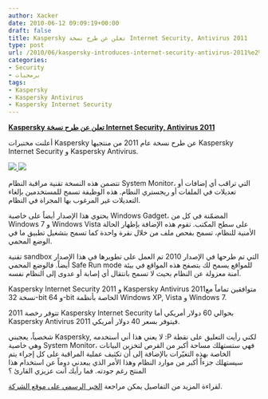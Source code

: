```yaml
---
author: Xacker
date: 2010-06-12 09:09:19+00:00
draft: false
title: Kaspersky تعلن عن طرح نسخة Internet Security, Antivirus 2011
type: post
url: /2010/06/kaspersky-introduces-internet-security-antivirus-2011%e2%80%8e/
categories:
- Security
- برمجيات
tags:
- Kaspersky
- Kaspersky Antivirus
- Kaspersky Internet Security
---
```


**[Kaspersky تعلن عن طرح نسخة Internet Security, Antivirus 2011](http://www.it-scoop.com/2010/06/Kaspersky-introduces-Internet-Security-Antivirus-2011‎)**




أعلنت مختبرات Kaspersky عن طرح نسخة عام 2011 من منتجيها Kaspersky Internet Security و Kaspersky Antivirus.




[![](http://www.kaspersky.com/images/boxes/kis2011_eng_big.jpg)
](http://www.it-scoop.com/2010/06/Kaspersky-introduces-Internet-Security-Antivirus-2011‎)[![](http://www.kaspersky.com/images/boxes/kav2011_eng_big.jpg)
](http://www.it-scoop.com/2010/06/Kaspersky-introduces-Internet-Security-Antivirus-2011‎)


تتضمن هذه النسخة تقنية مراقبة النظام System Monitor، التي تراقب أي إضافات أو تعديلات في الملفات أو ريجستري النظام. هذه الوظيفة تسمح للمستخدمين بإلغاء التعديلات غير المرغوب بها المجراة في النظام.

يحتوي هذا الإصدار أيضاً على خاصية Windows Gadget، المضمّنة في كل من Windows 7 و Windows Vista على سطح المكتب. تقوم هذه الإضافة بإظهار الحالة الأمنية للنظام، تسمح بفحص ملف من خلال نقرة واحدة كما تسمح بتشغيل تطبيق ما في الوضع المحمي.

تقنية sandbox التي تم طرحها في الإصدار 2010 تم العمل على تطويرها في هذا الإصدار أيضاً. فالوضع المحمي Safe Run mode للمواقع يسمح لك بتصفح هذه المواقع في بيئة آمنة معزولة عن النظام بحيث لا تسمح بانتقال أي إصابة أو عدوى إلى النظام نفسه.

Kaspersky Internet Security 2011 و Kaspersky Antivirus 2011متوافقين تماماً مع نسخة 32-bit و 64-bit الخاصة بأنظمة Windows XP, Vista و Windows 7.

تتوفر رخصة 2011 Kaspersky Internet Security بحوالي 60 دولار أمريكي أما Kaspersky Antivirus 2011 فيتوفر بسعر 40 دولار أمريكي.

شخصياً، يعجبني Kaspersky, لا يعني هذا أني أستخدمه :P لكني رأيت التعليق على نقطة وهي خاصية System Monitor، فهي ستستهلك مساحة أكبر من القرص لتخزين البيانات  الخاصة بهذه التغيّرات بالإضافة إلى أن تكثيف عملية المراقبة على كل إجراء  يتم سيستهلك جزءاً أكبر من موارد النظام وهذا الأمر الذي يبعدني دوماً عن استخدام هذا المنتج رغم جودته. فما رأيك أنت عزيزي القارئ ؟

لقراءة المزيد من التفاصيل يمكن مراجعة [الخبر الرسمي على موقع الشركة](http://www.kaspersky.com/news?id=207576100).
